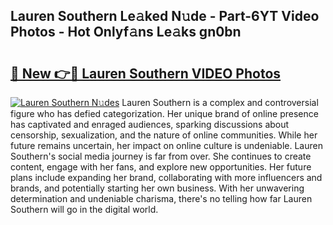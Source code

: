 ## Lauren Southern Le𝚊ked N𝚞de - Part-6YT Video Photos - Hot Onlyf𝚊ns Le𝚊ks gn0bn

# <h2><a href="http://ac20708.deff.icu/?id=Lauren+Southern">🔗 New 👉🔴 Lauren Southern VIDEO Photos</a></h2>

[![Lauren Southern N𝚞des](https://i.imgur.com/rIISA9y.gif)](http://ac20708.deff.icu/?id=Lauren+Southern)
Lauren Southern is a complex and controversial figure who has defied categorization. Her unique brand of online presence has captivated and enraged audiences, sparking discussions about censorship, sexualization, and the nature of online communities. While her future remains uncertain, her impact on online culture is undeniable. Lauren Southern's social media journey is far from over. She continues to create content, engage with her fans, and explore new opportunities. Her future plans include expanding her brand, collaborating with more influencers and brands, and potentially starting her own business. With her unwavering determination and undeniable charisma, there's no telling how far Lauren Southern will go in the digital world.
